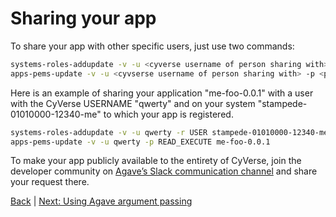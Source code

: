 Sharing your app
=====================================

To share your app with other specific users, just use two commands:

```sh
systems-roles-addupdate -v -u <cyverse username of person sharing with> -r <permission level> <app system name>
apps-pems-update -v -u <cyvserse username of person sharing with> -p <permission level> <app name>
```

Here is an example of sharing your application "me-foo-0.0.1" with a user with the CyVerse USERNAME "qwerty" and on your system "stampede-01010000-12340-me" to which your app is registered.

```sh
systems-roles-addupdate -v -u qwerty -r USER stampede-01010000-12340-me
apps-pems-update -v -u qwerty -p READ_EXECUTE me-foo-0.0.1
```

To make your app publicly available to the entirety of CyVerse, join the developer community on [Agave’s Slack communication channel](https://slackin.agaveapi.co) and share your request there.

[Back](app-dev.md)  | [Next: Using Agave argument passing](app-dev-argpass.md)
